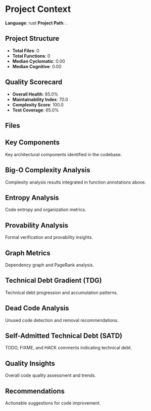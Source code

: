 # Project Context

**Language**: rust
**Project Path**: .

## Project Structure

- **Total Files**: 0
- **Total Functions**: 0
- **Median Cyclomatic**: 0.00
- **Median Cognitive**: 0.00

## Quality Scorecard

- **Overall Health**: 85.0%
- **Maintainability Index**: 70.0
- **Complexity Score**: 100.0
- **Test Coverage**: 65.0%

## Files

## Key Components

Key architectural components identified in the codebase.

## Big-O Complexity Analysis

Complexity analysis results integrated in function annotations above.

## Entropy Analysis

Code entropy and organization metrics.

## Provability Analysis

Formal verification and provability insights.

## Graph Metrics

Dependency graph and PageRank analysis.

## Technical Debt Gradient (TDG)

Technical debt progression and accumulation patterns.

## Dead Code Analysis

Unused code detection and removal recommendations.

## Self-Admitted Technical Debt (SATD)

TODO, FIXME, and HACK comments indicating technical debt.

## Quality Insights

Overall code quality assessment and trends.

## Recommendations

Actionable suggestions for code improvement.

